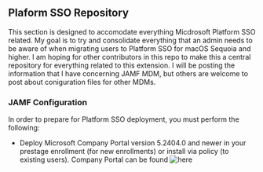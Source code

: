 ## Plaform SSO Repository ##

This section is designed to accomodate everything Micdrosoft Platform SSO related.  My goal is to try and consolidate everything that an admin needs to be aware of when migrating users to Platform SSO for macOS Sequoia and higher.  I am hoping for other contributors in this repo to make this a central repository for everything related to this extension.  I will be posting the information that I have concerning JAMF MDM, but others are welcome to post about coniguration files for other MDMs.

### JAMF Configuration ###

In order to prepare for Platform SSO deployment, you must perform the following:

* Deploy Microsoft Company Portal version 5.2404.0 and newer in your prestage enrollment (for new enrollments) or install via policy (to existing users).  Company Portal can be found ![here](https://learn.microsoft.com/en-us/intune/intune-service/apps/apps-company-portal-macos)